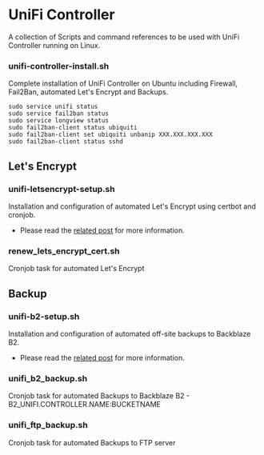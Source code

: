 # UniFi Controller
A collection of Scripts and command references to be used with UniFi Controller running on Linux.

### unifi-controller-install.sh
Complete installation of UniFi Controller on Ubuntu including Firewall, Fail2Ban, automated Let's Encrypt and Backups.
```
sudo service unifi status
sudo service fail2ban status
sudo service longview status
sudo fail2ban-client status ubiquiti
sudo fail2ban-client set ubiquiti unbanip XXX.XXX.XXX.XXX
sudo fail2ban-client status sshd
```

## Let's Encrypt
### unifi-letsencrypt-setup.sh
Installation and configuration of automated Let's Encrypt using certbot and cronjob.
* Please read the [related post](https://kallelilja.com/2017/07/automated-lets-encrypt-unifi-controller/) for more information.

### renew_lets_encrypt_cert.sh
Cronjob task for automated Let's Encrypt

## Backup
### unifi-b2-setup.sh
Installation and configuration of automated off-site backups to Backblaze B2.
* Please read the [related post](https://kallelilja.com/2017/07/backup-unifi-controller-backblaze-b2/) for more information.

### unifi_b2_backup.sh
Cronjob task for automated Backups to Backblaze B2 - B2_UNIFI.CONTROLLER.NAME:BUCKETNAME

### unifi_ftp_backup.sh
Cronjob task for automated Backups to FTP server
